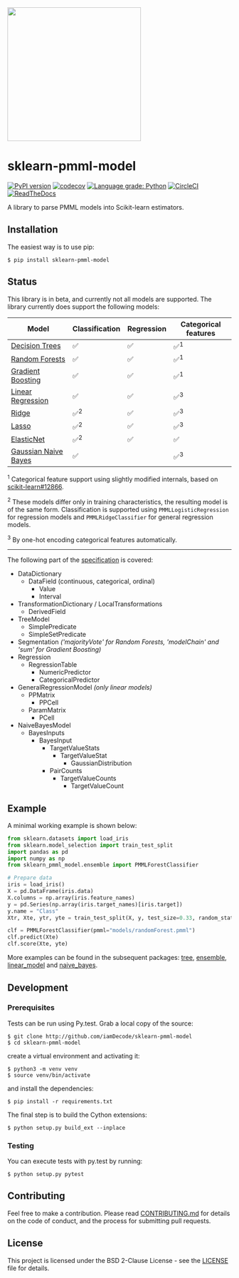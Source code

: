 <img src="https://user-images.githubusercontent.com/1223300/41346080-c2c910a0-6f05-11e8-89e9-71a72bb9543f.png" width="300">

# sklearn-pmml-model

[![PyPI version](https://badge.fury.io/py/sklearn-pmml-model.svg)](https://badge.fury.io/py/sklearn-pmml-model)
[![codecov](https://codecov.io/gh/iamDecode/sklearn-pmml-model/branch/master/graph/badge.svg?token=CGbbgziGwn)](https://codecov.io/gh/iamDecode/sklearn-pmml-model)
[![Language grade: Python](https://img.shields.io/lgtm/grade/python/g/iamDecode/sklearn-pmml-model.svg?logo=lgtm&logoWidth=18)](https://lgtm.com/projects/g/iamDecode/sklearn-pmml-model/context:python)
[![CircleCI](https://circleci.com/gh/iamDecode/sklearn-pmml-model.svg?style=shield)](https://circleci.com/gh/iamDecode/sklearn-pmml-model)
[![ReadTheDocs](https://readthedocs.org/projects/sklearn-pmml-model/badge/?version=latest&style=flat)](https://sklearn-pmml-model.readthedocs.io/en/latest/)

A library to parse PMML models into Scikit-learn estimators.

## Installation

The easiest way is to use pip:

```
$ pip install sklearn-pmml-model
```

## Status
This library is in beta, and currently not all models are supported. The library currently does support the following models:

| Model                                                  | Classification | Regression | Categorical features |
|--------------------------------------------------------|----------------|------------|----------------------|
| [Decision Trees](sklearn_pmml_model/tree)              | ✅             | ✅         | ✅<sup>1</sup>        |
| [Random Forests](sklearn_pmml_model/ensemble)          | ✅             | ✅         | ✅<sup>1</sup>        |
| [Gradient Boosting](sklearn_pmml_model/ensemble)       | ✅             | ✅         | ✅<sup>1</sup>        |
| [Linear Regression](sklearn_pmml_model/linear_model)   | ✅             | ✅         | ✅<sup>3</sup>        |
| [Ridge](sklearn_pmml_model/linear_model)               | ✅<sup>2</sup> | ✅         | ✅<sup>3</sup>        |
| [Lasso](sklearn_pmml_model/linear_model)               | ✅<sup>2</sup> | ✅         | ✅<sup>3</sup>        |
| [ElasticNet](sklearn_pmml_model/linear_model)          | ✅<sup>2</sup> | ✅         | ✅                    |
| [Gaussian Naive Bayes](sklearn_pmml_model/naive_bayes) | ✅             |            | ✅<sup>3</sup>        |

<sup>1</sup> Categorical feature support using slightly modified internals, based on [scikit-learn#12866](https://github.com/scikit-learn/scikit-learn/pull/12866).

<sup>2</sup> These models differ only in training characteristics, the resulting model is of the same form. Classification is supported using `PMMLLogisticRegression` for regression models and `PMMLRidgeClassifier` for general regression models.

<sup>3</sup> By one-hot encoding categorical features automatically.

---

The following part of the [specification](http://dmg.org/pmml/v4-3/GeneralStructure.html) is covered:
- DataDictionary
  - DataField (continuous, categorical, ordinal)
    - Value
    - Interval
- TransformationDictionary / LocalTransformations
  - DerivedField
- TreeModel
  - SimplePredicate
  - SimpleSetPredicate
- Segmentation *('majorityVote' for Random Forests, 'modelChain' and 'sum' for Gradient Boosting)*
- Regression
  - RegressionTable
    - NumericPredictor
    - CategoricalPredictor
- GeneralRegressionModel *(only linear models)*
  - PPMatrix
    - PPCell
  - ParamMatrix
    - PCell
- NaiveBayesModel
  - BayesInputs
    - BayesInput
      - TargetValueStats
        - TargetValueStat
          - GaussianDistribution
      - PairCounts
        - TargetValueCounts
          - TargetValueCount
  
## Example
A minimal working example is shown below:

```python
from sklearn.datasets import load_iris
from sklearn.model_selection import train_test_split
import pandas as pd
import numpy as np
from sklearn_pmml_model.ensemble import PMMLForestClassifier

# Prepare data
iris = load_iris()
X = pd.DataFrame(iris.data)
X.columns = np.array(iris.feature_names)
y = pd.Series(np.array(iris.target_names)[iris.target])
y.name = "Class"
Xtr, Xte, ytr, yte = train_test_split(X, y, test_size=0.33, random_state=123)

clf = PMMLForestClassifier(pmml="models/randomForest.pmml")
clf.predict(Xte)
clf.score(Xte, yte)
```

More examples can be found in the subsequent packages: [tree](sklearn_pmml_model/tree), [ensemble](sklearn_pmml_model/ensemble), [linear_model](sklearn_pmml_model/linear_model) and [naive_bayes](sklearn_pmml_model/naive_bayes).

## Development

### Prerequisites

Tests can be run using Py.test. Grab a local copy of the source:

```
$ git clone http://github.com/iamDecode/sklearn-pmml-model
$ cd sklearn-pmml-model
```

create a virtual environment and activating it:
```
$ python3 -m venv venv
$ source venv/bin/activate
```

and install the dependencies:

```
$ pip install -r requirements.txt
```

The final step is to build the Cython extensions:

```
$ python setup.py build_ext --inplace
```

### Testing

You can execute tests with py.test by running:
```
$ python setup.py pytest
```

## Contributing

Feel free to make a contribution. Please read [CONTRIBUTING.md](CONTRIBUTING.md) for details on the code of conduct, and the process for submitting pull requests.

## License

This project is licensed under the BSD 2-Clause License - see the [LICENSE](LICENSE) file for details.
